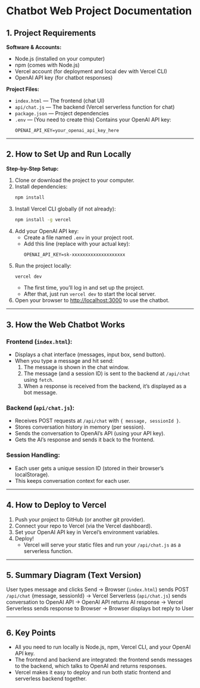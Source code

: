 # Chatbot Web Project Documentation

## 1. Project Requirements

**Software & Accounts:**
- Node.js (installed on your computer)
- npm (comes with Node.js)
- Vercel account (for deployment and local dev with Vercel CLI)
- OpenAI API key (for chatbot responses)

**Project Files:**
- `index.html` — The frontend (chat UI)
- `api/chat.js` — The backend (Vercel serverless function for chat)
- `package.json` — Project dependencies
- `.env` — (You need to create this) Contains your OpenAI API key:
  ```
  OPENAI_API_KEY=your_openai_api_key_here
  ```

---

## 2. How to Set Up and Run Locally

**Step-by-Step Setup:**
1. Clone or download the project to your computer.
2. Install dependencies:
   ```sh
   npm install
   ```
3. Install Vercel CLI globally (if not already):
   ```sh
   npm install -g vercel
   ```
4. Add your OpenAI API key:
   - Create a file named `.env` in your project root.
   - Add this line (replace with your actual key):
     ```
     OPENAI_API_KEY=sk-xxxxxxxxxxxxxxxxxxxx
     ```
5. Run the project locally:
   ```sh
   vercel dev
   ```
   - The first time, you’ll log in and set up the project.
   - After that, just run `vercel dev` to start the local server.
6. Open your browser to [http://localhost:3000](http://localhost:3000) to use the chatbot.

---

## 3. How the Web Chatbot Works

### Frontend (`index.html`):
- Displays a chat interface (messages, input box, send button).
- When you type a message and hit send:
  1. The message is shown in the chat window.
  2. The message (and a session ID) is sent to the backend at `/api/chat` using `fetch`.
  3. When a response is received from the backend, it’s displayed as a bot message.

### Backend (`api/chat.js`):
- Receives POST requests at `/api/chat` with `{ message, sessionId }`.
- Stores conversation history in memory (per session).
- Sends the conversation to OpenAI’s API (using your API key).
- Gets the AI’s response and sends it back to the frontend.

### Session Handling:
- Each user gets a unique session ID (stored in their browser’s localStorage).
- This keeps conversation context for each user.

---

## 4. How to Deploy to Vercel

1. Push your project to GitHub (or another git provider).
2. Connect your repo to Vercel (via the Vercel dashboard).
3. Set your OpenAI API key in Vercel’s environment variables.
4. Deploy!
   - Vercel will serve your static files and run your `/api/chat.js` as a serverless function.

---

## 5. Summary Diagram (Text Version)

User types message and clicks Send →
Browser (`index.html`) sends POST `/api/chat` {message, sessionId} →
Vercel Serverless (`api/chat.js`) sends conversation to OpenAI API →
OpenAI API returns AI response →
Vercel Serverless sends response to Browser →
Browser displays bot reply to User

---

## 6. Key Points
- All you need to run locally is Node.js, npm, Vercel CLI, and your OpenAI API key.
- The frontend and backend are integrated: the frontend sends messages to the backend, which talks to OpenAI and returns responses.
- Vercel makes it easy to deploy and run both static frontend and serverless backend together. 